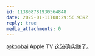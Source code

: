 ```yaml
---
id: 113808781930564848
date: 2025-01-11T08:29:56.939Z
reply: true
media_attachments: 0
---
```


[@koobai](https://mastodon.social/@koobai) Apple TV 这波确实赚了。


